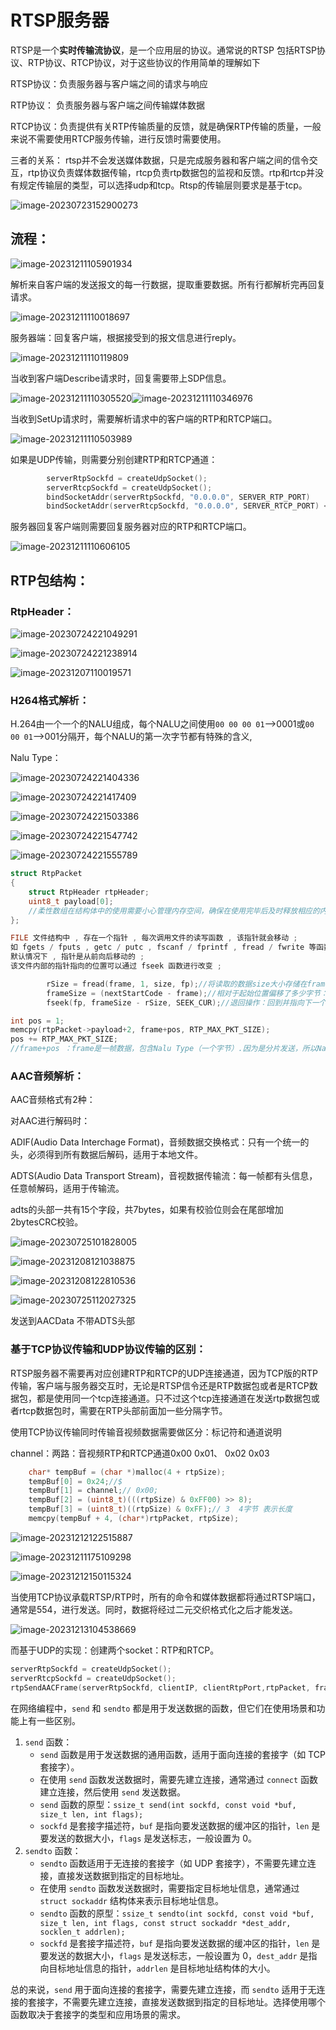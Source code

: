 # RTSP服务器

RTSP是一个**实时传输流协议**，是一个应用层的协议。通常说的RTSP 包括RTSP协议、RTP协议、RTCP协议，对于这些协议的作用简单的理解如下

 

RTSP协议：负责服务器与客户端之间的请求与响应

RTP协议： 负责服务器与客户端之间传输媒体数据

RTCP协议：负责提供有关RTP传输质量的反馈，就是确保RTP传输的质量，一般来说不需要使用RTCP服务传输，进行反馈时需要使用。

三者的关系： rtsp并不会发送媒体数据，只是完成服务器和客户端之间的信令交互，rtp协议负责媒体数据传输，rtcp负责rtp数据包的监视和反馈。rtp和rtcp并没有规定传输层的类型，可以选择udp和tcp。Rtsp的传输层则要求是基于tcp。

![image-20230723152900273](https://my-figures.oss-cn-beijing.aliyuncs.com/Figures/image-20230723152900273.png)

## 流程：

![image-20231211105901934](https://my-figures.oss-cn-beijing.aliyuncs.com/Figures/image-20231211105901934.png)

解析来自客户端的发送报文的每一行数据，提取重要数据。所有行都解析完再回复请求。

![image-20231211110018697](https://my-figures.oss-cn-beijing.aliyuncs.com/Figures/image-20231211110018697.png)

服务器端：回复客户端，根据接受到的报文信息进行reply。

![image-20231211110119809](https://my-figures.oss-cn-beijing.aliyuncs.com/Figures/image-20231211110119809.png)

当收到客户端Describe请求时，回复需要带上SDP信息。

![image-20231211110305520](https://my-figures.oss-cn-beijing.aliyuncs.com/Figures/image-20231211110305520.png)![image-20231211110346976](https://my-figures.oss-cn-beijing.aliyuncs.com/Figures/image-20231211110346976.png)

当收到SetUp请求时，需要解析请求中的客户端的RTP和RTCP端口。

![image-20231211110503989](https://my-figures.oss-cn-beijing.aliyuncs.com/Figures/image-20231211110503989.png)

如果是UDP传输，则需要分别创建RTP和RTCP通道：

```c++
        serverRtpSockfd = createUdpSocket();
        serverRtcpSockfd = createUdpSocket();
        bindSocketAddr(serverRtpSockfd, "0.0.0.0", SERVER_RTP_PORT)
        bindSocketAddr(serverRtcpSockfd, "0.0.0.0", SERVER_RTCP_PORT) < 0)
```
服务器回复客户端则需要回复服务器对应的RTP和RTCP端口。

![image-20231211110606105](https://my-figures.oss-cn-beijing.aliyuncs.com/Figures/image-20231211110606105.png)





## RTP包结构：

### RtpHeader：

![image-20230724221049291](https://my-figures.oss-cn-beijing.aliyuncs.com/Figures/image-20230724221049291.png)

![image-20230724221238914](https://my-figures.oss-cn-beijing.aliyuncs.com/Figures/image-20230724221238914.png)

![image-20231207110019571](https://my-figures.oss-cn-beijing.aliyuncs.com/Figures/image-20231207110019571.png)

### H264格式解析：

H.264由一个一个的NALU组成，每个NALU之间使用`00 00 00 01`-->0001或`00 00 01`-->001分隔开，每个NALU的第一次字节都有特殊的含义,

Nalu Type：

![image-20230724221404336](https://my-figures.oss-cn-beijing.aliyuncs.com/Figures/image-20230724221404336.png)

![image-20230724221417409](https://my-figures.oss-cn-beijing.aliyuncs.com/Figures/image-20230724221417409.png)

![image-20230724221503386](https://my-figures.oss-cn-beijing.aliyuncs.com/Figures/image-20230724221503386.png)

![image-20230724221547742](https://my-figures.oss-cn-beijing.aliyuncs.com/Figures/image-20230724221547742.png)

![image-20230724221555789](https://my-figures.oss-cn-beijing.aliyuncs.com/Figures/image-20230724221555789.png)

```c++
struct RtpPacket
{
    struct RtpHeader rtpHeader;
    uint8_t payload[0];
    //柔性数组在结构体中的使用需要小心管理内存空间，确保在使用完毕后及时释放相应的内存。这样的数据结构在编写网络通信相关的程序时非常常见，用于处理变长的数据负载。
};

```



```c++
FILE 文件结构中 , 存在一个指针 , 每次调用文件的读写函数 , 该指针就会移动 ;
如 fgets / fputs , getc / putc , fscanf / fprintf , fread / fwrite 等函数 ;
默认情况下 , 指针是从前向后移动的 ;
该文件内部的指针指向的位置可以通过 fseek 函数进行改变 ;

        rSize = fread(frame, 1, size, fp);//将读取的数据size大小存储在frame缓冲区中。
        frameSize = (nextStartCode - frame);//相对于起始位置偏移了多少字节：frame的字节包括startcode
        fseek(fp, frameSize - rSize, SEEK_CUR);//退回操作：回到并指向下一个startcode位置
```



```c++
int pos = 1;
memcpy(rtpPacket->payload+2, frame+pos, RTP_MAX_PKT_SIZE);
pos += RTP_MAX_PKT_SIZE;
//frame+pos ：frame是一帧数据，包含Nalu Type（一个字节）.因为是分片发送，所以Nalu Type通过人工设置好了，不需要系统自带的Nalu Type，所以首先+1字节，跳过Nalu Type， pos += RTP_MAX_PKT_SIZE，frame+pos则指向一个位置数据。
```

### AAC音频解析：

AAC音频格式有2种：

对AAC进行解码时：

ADIF(Audio Data Interchage Format)，音频数据交换格式：只有一个统一的头，必须得到所有数据后解码，适用于本地文件。

ADTS(Audio Data Transport Stream)，音视数据传输流：每一帧都有头信息，任意帧解码，适用于传输流。

adts的头部一共有15个字段，共7bytes，如果有校验位则会在尾部增加2bytesCRC校验。

![image-20230725101828005](https://my-figures.oss-cn-beijing.aliyuncs.com/Figures/image-20230725101828005.png)

![image-20231208121038875](D:/typora-image/image-20231208121038875.png)

![image-20231208122810536](https://my-figures.oss-cn-beijing.aliyuncs.com/Figures/image-20231208122810536.png)

![image-20230725112027325](https://my-figures.oss-cn-beijing.aliyuncs.com/Figures/image-20230725112027325.png)

发送到AACData 不带ADTS头部

### **基于TCP协议传输和UDP协议传输的区别：**

  RTSP服务器不需要再对应创建RTP和RTCP的UDP连接通道，因为TCP版的RTP传输，客户端与服务器交互时，无论是RTSP信令还是RTP数据包或者是RTCP数据包，都是使用同一个tcp连接通道。只不过这个tcp连接通道在发送rtp数据包或者rtcp数据包时，需要在RTP头部前面加一些分隔字节。

使用TCP协议传输同时传输音视频数据需要做区分：标记符和通道说明

channel：两路：音视频RTP和RTCP通道0x00  0x01、  0x02   0x03

```c++
    char* tempBuf = (char *)malloc(4 + rtpSize);
    tempBuf[0] = 0x24;//$
    tempBuf[1] = channel;// 0x00;
    tempBuf[2] = (uint8_t)(((rtpSize) & 0xFF00) >> 8);
    tempBuf[3] = (uint8_t)((rtpSize) & 0xFF);// 3  4字节 表示长度
    memcpy(tempBuf + 4, (char*)rtpPacket, rtpSize);
```

![image-20231212122515887](https://my-figures.oss-cn-beijing.aliyuncs.com/Figures/image-20231212122515887.png)

![image-20231211175109298](https://my-figures.oss-cn-beijing.aliyuncs.com/Figures/image-20231211175109298.png)

![image-20231212150115324](https://my-figures.oss-cn-beijing.aliyuncs.com/Figures/image-20231212150115324.png)

当使用TCP协议承载RTSP/RTP时，所有的命令和媒体数据都将通过RTSP端口，通常是554，进行发送。同时，数据将经过二元交织格式化之后才能发送。

![image-20231213104538669](https://my-figures.oss-cn-beijing.aliyuncs.com/Figures/image-20231213104538669.png)



而基于UDP的实现：创建两个socket：RTP和RTCP。

```c++
serverRtpSockfd = createUdpSocket();
serverRtcpSockfd = createUdpSocket();
rtpSendAACFrame(serverRtpSockfd, clientIP, clientRtpPort,rtpPacket, frame, adtsHeader.aacFrameLength - 7);
```

在网络编程中，`send` 和 `sendto` 都是用于发送数据的函数，但它们在使用场景和功能上有一些区别。

1. `send` 函数：
   - `send` 函数是用于发送数据的通用函数，适用于面向连接的套接字（如 TCP 套接字）。
   - 在使用 `send` 函数发送数据时，需要先建立连接，通常通过 `connect` 函数建立连接，然后使用 `send` 发送数据。
   - `send` 函数的原型：`ssize_t send(int sockfd, const void *buf, size_t len, int flags);`
   - `sockfd` 是套接字描述符，`buf` 是指向要发送数据的缓冲区的指针，`len` 是要发送的数据大小，`flags` 是发送标志，一般设置为 0。
2. `sendto` 函数：
   - `sendto` 函数适用于无连接的套接字（如 UDP 套接字），不需要先建立连接，直接发送数据到指定的目标地址。
   - 在使用 `sendto` 函数发送数据时，需要指定目标地址信息，通常通过 `struct sockaddr` 结构体来表示目标地址信息。
   - `sendto` 函数的原型：`ssize_t sendto(int sockfd, const void *buf, size_t len, int flags, const struct sockaddr *dest_addr, socklen_t addrlen);`
   - `sockfd` 是套接字描述符，`buf` 是指向要发送数据的缓冲区的指针，`len` 是要发送的数据大小，`flags` 是发送标志，一般设置为 0，`dest_addr` 是指向目标地址信息的指针，`addrlen` 是目标地址结构体的大小。

总的来说，`send` 用于面向连接的套接字，需要先建立连接，而 `sendto` 适用于无连接的套接字，不需要先建立连接，直接发送数据到指定的目标地址。选择使用哪个函数取决于套接字的类型和应用场景的需求。













